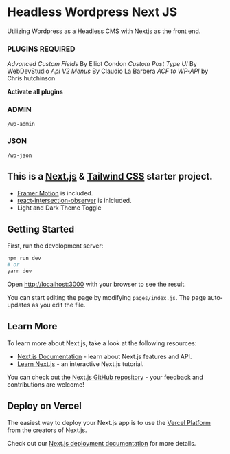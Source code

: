 # Headless Wordpress Next JS

Utilizing Wordpress as a Headless CMS with Nextjs as the front end.

### PLUGINS REQUIRED

_Advanced Custom Fields_ By Elliot Condon
_Custom Post Type UI_ By WebDevStudio
_Api V2 Menus_ By Claudio La Barbera
_ACF to WP-API_ by Chris hutchinson

**Activate all plugins**

### ADMIN

`/wp-admin`

### JSON

`/wp-json`

## This is a [Next.js](https://nextjs.org/) & [Tailwind CSS](https://tailwindcss.com/) starter project.

- [Framer Motion](https://www.framer.com/motion/) is included.
- [react-intersection-observer](https://github.com/thebuilder/react-intersection-observer) is inlcluded.
- Light and Dark Theme Toggle

## Getting Started

First, run the development server:

```bash
npm run dev
# or
yarn dev
```

Open [http://localhost:3000](http://localhost:3000) with your browser to see the result.

You can start editing the page by modifying `pages/index.js`. The page auto-updates as you edit the file.

## Learn More

To learn more about Next.js, take a look at the following resources:

- [Next.js Documentation](https://nextjs.org/docs) - learn about Next.js features and API.
- [Learn Next.js](https://nextjs.org/learn) - an interactive Next.js tutorial.

You can check out [the Next.js GitHub repository](https://github.com/vercel/next.js/) - your feedback and contributions are welcome!

## Deploy on Vercel

The easiest way to deploy your Next.js app is to use the [Vercel Platform](https://vercel.com/import?utm_medium=default-template&filter=next.js&utm_source=create-next-app&utm_campaign=create-next-app-readme) from the creators of Next.js.

Check out our [Next.js deployment documentation](https://nextjs.org/docs/deployment) for more details.

